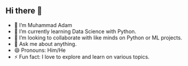 ## Hi there 👋

- 🔭 I’m Muhammad Adam
- 🌱 I’m currently learning Data Science with Python.
- 👯 I’m looking to collaborate with like minds on Python or ML projects.
- 💬 Ask me about anything.
- 😄 Pronouns: Him/He
- ⚡ Fun fact: I love to explore and learn on various topics.

<!--
**Auwal007/Auwal007** is a ✨ _special_ ✨ repository because its `README.md` (this file) appears on your GitHub profile.

Here are some ideas to get you started:

- 🔭 I’m currently working on ...
- 🌱 I’m currently learning ...
- 👯 I’m looking to collaborate on ...
- 🤔 I’m looking for help with ...
- 💬 Ask me about ...
- 📫 How to reach me: ...
- 😄 Pronouns: ...
- ⚡ Fun fact: ...
-->
